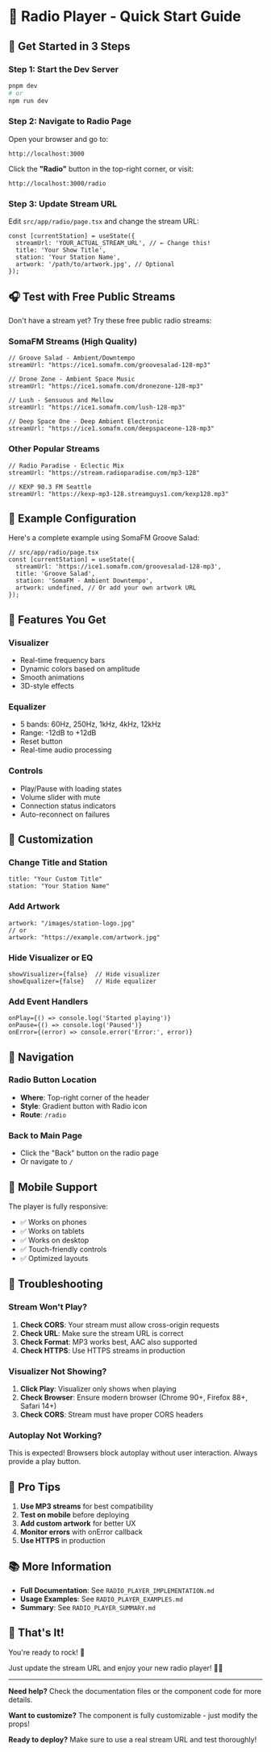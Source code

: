 # 🎵 Radio Player - Quick Start Guide

## 🚀 Get Started in 3 Steps

### Step 1: Start the Dev Server

```bash
pnpm dev
# or
npm run dev
```

### Step 2: Navigate to Radio Page

Open your browser and go to:
```
http://localhost:3000
```

Click the **"Radio"** button in the top-right corner, or visit:
```
http://localhost:3000/radio
```

### Step 3: Update Stream URL

Edit `src/app/radio/page.tsx` and change the stream URL:

```tsx
const [currentStation] = useState({
  streamUrl: 'YOUR_ACTUAL_STREAM_URL', // ← Change this!
  title: 'Your Show Title',
  station: 'Your Station Name',
  artwork: '/path/to/artwork.jpg', // Optional
});
```

## 🎧 Test with Free Public Streams

Don't have a stream yet? Try these free public radio streams:

### SomaFM Streams (High Quality)

```tsx
// Groove Salad - Ambient/Downtempo
streamUrl: "https://ice1.somafm.com/groovesalad-128-mp3"

// Drone Zone - Ambient Space Music
streamUrl: "https://ice1.somafm.com/dronezone-128-mp3"

// Lush - Sensuous and Mellow
streamUrl: "https://ice1.somafm.com/lush-128-mp3"

// Deep Space One - Deep Ambient Electronic
streamUrl: "https://ice1.somafm.com/deepspaceone-128-mp3"
```

### Other Popular Streams

```tsx
// Radio Paradise - Eclectic Mix
streamUrl: "https://stream.radioparadise.com/mp3-128"

// KEXP 90.3 FM Seattle
streamUrl: "https://kexp-mp3-128.streamguys1.com/kexp128.mp3"
```

## 📝 Example Configuration

Here's a complete example using SomaFM Groove Salad:

```tsx
// src/app/radio/page.tsx
const [currentStation] = useState({
  streamUrl: 'https://ice1.somafm.com/groovesalad-128-mp3',
  title: 'Groove Salad',
  station: 'SomaFM - Ambient Downtempo',
  artwork: undefined, // Or add your own artwork URL
});
```

## 🎨 Features You Get

### Visualizer
- Real-time frequency bars
- Dynamic colors based on amplitude
- Smooth animations
- 3D-style effects

### Equalizer
- 5 bands: 60Hz, 250Hz, 1kHz, 4kHz, 12kHz
- Range: -12dB to +12dB
- Reset button
- Real-time audio processing

### Controls
- Play/Pause with loading states
- Volume slider with mute
- Connection status indicators
- Auto-reconnect on failures

## 🔧 Customization

### Change Title and Station

```tsx
title: "Your Custom Title"
station: "Your Station Name"
```

### Add Artwork

```tsx
artwork: "/images/station-logo.jpg"
// or
artwork: "https://example.com/artwork.jpg"
```

### Hide Visualizer or EQ

```tsx
showVisualizer={false}  // Hide visualizer
showEqualizer={false}   // Hide equalizer
```

### Add Event Handlers

```tsx
onPlay={() => console.log('Started playing')}
onPause={() => console.log('Paused')}
onError={(error) => console.error('Error:', error)}
```

## 🎯 Navigation

### Radio Button Location
- **Where**: Top-right corner of the header
- **Style**: Gradient button with Radio icon
- **Route**: `/radio`

### Back to Main Page
- Click the "Back" button on the radio page
- Or navigate to `/`

## 📱 Mobile Support

The player is fully responsive:
- ✅ Works on phones
- ✅ Works on tablets
- ✅ Works on desktop
- ✅ Touch-friendly controls
- ✅ Optimized layouts

## 🐛 Troubleshooting

### Stream Won't Play?

1. **Check CORS**: Your stream must allow cross-origin requests
2. **Check URL**: Make sure the stream URL is correct
3. **Check Format**: MP3 works best, AAC also supported
4. **Check HTTPS**: Use HTTPS streams in production

### Visualizer Not Showing?

1. **Click Play**: Visualizer only shows when playing
2. **Check Browser**: Ensure modern browser (Chrome 90+, Firefox 88+, Safari 14+)
3. **Check CORS**: Stream must have proper CORS headers

### Autoplay Not Working?

This is expected! Browsers block autoplay without user interaction. Always provide a play button.

## 🌟 Pro Tips

1. **Use MP3 streams** for best compatibility
2. **Test on mobile** before deploying
3. **Add custom artwork** for better UX
4. **Monitor errors** with onError callback
5. **Use HTTPS** in production

## 📚 More Information

- **Full Documentation**: See `RADIO_PLAYER_IMPLEMENTATION.md`
- **Usage Examples**: See `RADIO_PLAYER_EXAMPLES.md`
- **Summary**: See `RADIO_PLAYER_SUMMARY.md`

## 🎉 That's It!

You're ready to rock! 🎸

Just update the stream URL and enjoy your new radio player! 🎵✨

---

**Need help?** Check the documentation files or the component code for more details.

**Want to customize?** The component is fully customizable - just modify the props!

**Ready to deploy?** Make sure to use a real stream URL and test thoroughly!

